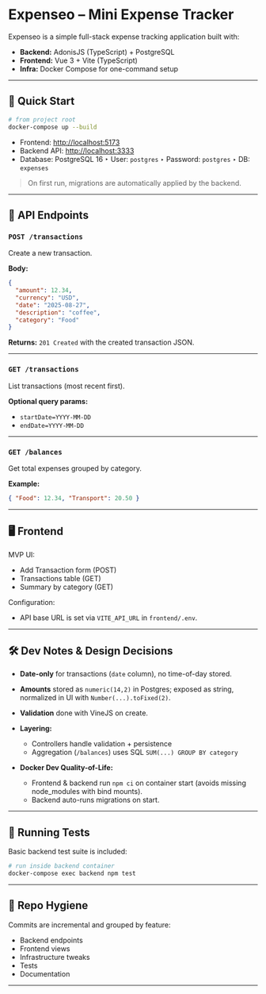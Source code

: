 # Expenseo – Mini Expense Tracker

Expenseo is a simple full-stack expense tracking application built with:

- **Backend:** AdonisJS (TypeScript) + PostgreSQL
- **Frontend:** Vue 3 + Vite (TypeScript)
- **Infra:** Docker Compose for one-command setup

---

## 🚀 Quick Start

```bash
# from project root
docker-compose up --build
````

* Frontend: [http://localhost:5173](http://localhost:5173)
* Backend API: [http://localhost:3333](http://localhost:3333)
* Database: PostgreSQL 16
  ‣ User: `postgres`
  ‣ Password: `postgres`
  ‣ DB: `expenses`

> On first run, migrations are automatically applied by the backend.

---

## 📡 API Endpoints

### `POST /transactions`

Create a new transaction.

**Body:**

```json
{
  "amount": 12.34,
  "currency": "USD",
  "date": "2025-08-27",
  "description": "coffee",
  "category": "Food"
}
```

**Returns:** `201 Created` with the created transaction JSON.

---

### `GET /transactions`

List transactions (most recent first).

**Optional query params:**

* `startDate=YYYY-MM-DD`
* `endDate=YYYY-MM-DD`

---

### `GET /balances`

Get total expenses grouped by category.

**Example:**

```json
{ "Food": 12.34, "Transport": 20.50 }
```

---

## 🖥️ Frontend

MVP UI:

* Add Transaction form (POST)
* Transactions table (GET)
* Summary by category (GET)

Configuration:

* API base URL is set via `VITE_API_URL` in `frontend/.env`.

---

## 🛠️ Dev Notes & Design Decisions

* **Date-only** for transactions (`date` column), no time-of-day stored.
* **Amounts** stored as `numeric(14,2)` in Postgres; exposed as string, normalized in UI with `Number(...).toFixed(2)`.
* **Validation** done with VineJS on create.
* **Layering:**

  * Controllers handle validation + persistence
  * Aggregation (`/balances`) uses SQL `SUM(...) GROUP BY category`
* **Docker Dev Quality-of-Life:**

  * Frontend & backend run `npm ci` on container start (avoids missing node\_modules with bind mounts).
  * Backend auto-runs migrations on start.

---

## 🧪 Running Tests

Basic backend test suite is included:

```bash
# run inside backend container
docker-compose exec backend npm test
```

---

## 📂 Repo Hygiene

Commits are incremental and grouped by feature:

* Backend endpoints
* Frontend views
* Infrastructure tweaks
* Tests
* Documentation

---